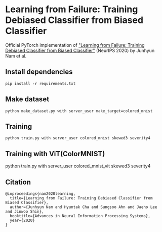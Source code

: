 # Learning from Failure: Training Debiased Classifier from Biased Classifier

Official PyTorch implementation of [&#34;Learning from Failure: Training Debiased Classifier from Biased Classifier&#34;](https://arxiv.org/pdf/2007.02561.pdf) (NeurIPS 2020) by Junhyun Nam et al.

## Install dependencies

```
pip install -r requirements.txt
```

## Make dataset

```
python make_dataset.py with server_user make_target=colored_mnist
```

## Training

```
python train.py with server_user colored_mnist skewed3 severity4
```

## Training with ViT(ColorMNIST)

python train.py with server_user colored_mnist_vit skewed3 severity4

## Citation

```
@inproceedings{nam2020learning,
  title={Learning from Failure: Training Debiased Classifier from Biased Classifier},
  author={Junhyun Nam and Hyuntak Cha and Sungsoo Ahn and Jaeho Lee and Jinwoo Shin},
  booktitle={Advances in Neural Information Processing Systems},
  year={2020}
}
```
